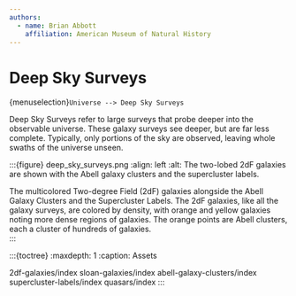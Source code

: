 ```yaml
---
authors:
  - name: Brian Abbott
    affiliation: American Museum of Natural History
---
```



# Deep Sky Surveys

{menuselection}`Universe --> Deep Sky Surveys`


Deep Sky Surveys refer to large surveys that probe deeper into the observable universe. These galaxy surveys see deeper, but are far less complete. Typically, only portions of the sky are observed, leaving whole swaths of the universe unseen.

:::{figure} deep_sky_surveys.png
:align: left
:alt: The two-lobed 2dF galaxies are shown with the Abell galaxy clusters and the supercluster labels.

The multicolored Two-degree Field (2dF) galaxies alongside the Abell Galaxy Clusters and the Supercluster Labels. The 2dF galaxies, like all the galaxy surveys, are colored by density, with orange and yellow galaxies noting more dense regions of galaxies. The orange points are Abell clusters, each a cluster of hundreds of galaxies.  
:::



:::{toctree}
:maxdepth: 1
:caption: Assets

2df-galaxies/index
sloan-galaxies/index
abell-galaxy-clusters/index
supercluster-labels/index
quasars/index
:::


